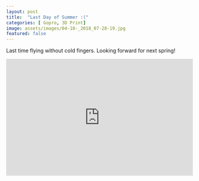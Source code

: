 ```yaml
---
layout: post
title:  "Last Day of Summer :("
categories: [ Gopro, 3D Print]
image: assets/images/04-10-_2018_07-28-19.jpg
featured: false
---
```

Last time flying without cold fingers.
Looking forward for next spring!

<iframe style="width:100%;" height="315" src="https://www.youtube.com/embed/gA2M-cIA2TA?rel=0&showinfo=0" frameborder="0" allowfullscreen></iframe>
